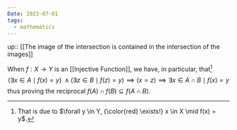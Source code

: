 ```yaml
---
Date: 2023-07-01
tags:
  - mathematics
---
```

up:: [[The image of the intersection is contained in the intersection of the images]]

When $f: X \to Y$ is an [[Injective Function]], we have, in particular, that[^1]
$$
(\exists x \in A \mid f(x) = y) \; \land (\exists z \in B \mid f(z) = y) \implies (x = z) \implies \exists x \in A \cap B \mid f(x) = y
$$
thus proving the reciprocal $f(A) \cap f(B) \subseteq f(A \cap B)$.

[^1]: That is due to $\forall y \in Y, {\color{red} \exists!} x \in X \mid f(x) = y$.